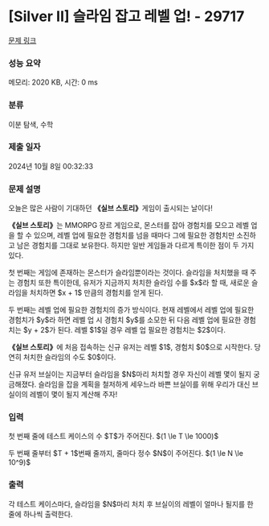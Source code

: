 # [Silver II] 슬라임 잡고 레벨 업! - 29717 

[문제 링크](https://www.acmicpc.net/problem/29717) 

### 성능 요약

메모리: 2020 KB, 시간: 0 ms

### 분류

이분 탐색, 수학

### 제출 일자

2024년 10월 8일 00:32:33

### 문제 설명

<p>오늘은 많은 사람이 기대하던 <strong>《실브 스토리》</strong>게임이 출시되는 날이다!</p>

<p><strong>《실브 스토리》</strong>는 MMORPG 장르 게임으로, 몬스터를 잡아 경험치를 모으고 레벨 업을 할 수 있으며, 레벨 업에 필요한 경험치를 넘을 때마다 그에 필요한 경험치만 소진하고 남은 경험치를 그대로 보유한다. 하지만 일반 게임들과 다르게 특이한 점이 두 가지 있다.</p>

<p>첫 번째는 게임에 존재하는 몬스터가 슬라임뿐이라는 것이다. 슬라임을 처치했을 때 주는 경험치 또한 특이한데, 유저가 지금까지 처치한 슬라임 수를 $x$라 할 때, 새로운 슬라임을 처치하면 $x + 1$ 만큼의 경험치를 얻게 된다.</p>

<p>두 번째는 레벨 업에 필요한 경험치의 증가 방식이다. 현재 레벨에서 레벨 업에 필요한 경험치가 $y$라 하면 레벨 업 시 경험치 $y$를 소모한 뒤 다음 레벨 업에 필요한 경험치는 $y + 2$가 된다. 레벨 $1$일 경우 레벨 업 필요한 경험치는 $2$이다.</p>

<p><strong>《실브 스토리》</strong>에 처음 접속하는 신규 유저는 레벨 $1$, 경험치 $0$으로 시작한다. 당연히 처치한 슬라임의 수도 $0$이다.</p>

<p>신규 유저 브실이는 지금부터 슬라임을 $N$마리 처치할 경우 자신이 레벨 몇이 될지 궁금해졌다. 슬라임을 잡을 계획을 철저하게 세우느라 바쁜 브실이를 위해 우리가 대신 브실이의 레벨이 몇이 될지 계산해 주자!</p>

### 입력 

 <p>첫 번째 줄에 테스트 케이스의 수 $T$가 주어진다. $(1 \le T \le 1000)$</p>

<p>두 번째 줄부터 $T + 1$번째 줄까지, 줄마다 정수 $N$이 주어진다. $(1 \le N \le 10^9)$</p>

### 출력 

 <p>각 테스트 케이스마다, 슬라임을 $N$마리 처치 후 브실이의 레벨이 얼마나 될지를 한 줄에 하나씩 출력한다.</p>

